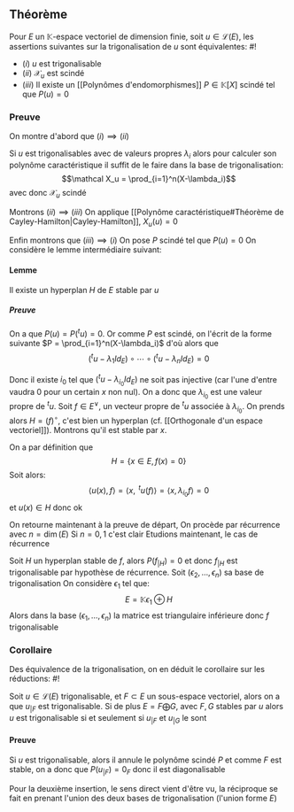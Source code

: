 ## Théorème
Pour $E$ un $\mathbb K$-espace vectoriel de dimension finie, soit $u \in \mathcal L(E)$, les assertions suivantes sur la trigonalisation de $u$ sont équivalentes: #!

- $(i)$ $u$ est trigonalisable
- $(ii)$ $\mathcal X_u$ est scindé
- $(iii)$ Il existe un [[Polynômes d'endomorphismes]] $P \in \mathbb K[X]$ scindé tel que $P(u) = 0$

### Preuve
On montre d'abord que $(i) \implies (ii)$

Si $u$ est trigonalisables avec de valeurs propres $\lambda_i$ alors pour calculer son polynôme caractéristique il suffit de le faire dans la base de trigonalisation:
$$\mathcal X_u = \prod_{i=1}^n(X-\lambda_i)$$ avec donc $\mathcal X_u$ scindé

Montrons $(ii) \implies (iii)$
On applique [[Polynôme caractéristique#Théorème de Cayley-Hamilton|Cayley-Hamilton]], $X_u(u) = 0$ 

Enfin montrons que $(iii) \implies (i)$
On pose $P$ scindé tel que $P(u) = 0$
On considère le lemme intermédiaire suivant:

#### Lemme
Il existe un hyperplan $H$ de $E$ stable par $u$

##### Preuve
On a que $P(u) = P(^tu) = 0$. Or comme $P$ est scindé, on l'écrit de la forme suivante
$P = \prod_{i=1}^n(X-\lambda_i)$ d'où alors que
$$(^tu-\lambda_1Id_E) \circ \cdots \circ (^tu-\lambda_nId_E) = 0$$

Donc il existe $i_0$ tel que $(^tu-\lambda_{i_0}Id_E)$ ne soit pas injective (car l'une d'entre vaudra 0 pour un certain $x$ non nul).
On a donc que $\lambda_{i_0}$ est une valeur propre de $^tu$. Soit $f \in E^\vee$, un vecteur propre de $^tu$ associée à $\lambda_{i_0}$. On prends alors $H = (f)^\circ$, c'est bien un hyperplan (cf. [[Orthogonale d'un espace vectoriel]]). Montrons qu'il est stable par $x$.

On a par définition que
$$H = \{x \in E, f(x) = 0\}$$
Soit alors:
$$\langle u(x), f \rangle = \langle x, \;^tu(f) \rangle = \langle x, \lambda_{i_0}f\rangle = 0$$
et $u(x) \in H$ donc ok
$$\tag*{$\blacksquare$}$$

On retourne maintenant à la preuve de départ,
On procède par récurrence avec $n = \dim(E)$
Si $n=0, 1$ c'est clair
Etudions maintenant, le cas de récurrence

Soit $H$ un hyperplan stable de $f$, alors $P(f_{|H}) = 0$ et donc $f_{|H}$ est trigonalisable par hypothèse de récurrence. Soit $(\epsilon_2, \dots, \epsilon_n)$ sa base de trigonalisation
On considère $\epsilon_1$ tel que:
$$E=\mathbb K\epsilon_1 \oplus H$$
Alors dans la base $(\epsilon_1, \dots, \epsilon_n)$ la matrice est triangulaire inférieure donc $f$ trigonalisable

### Corollaire
Des équivalence de la trigonalisation, on en déduit le corollaire sur les réductions: #!

Soit $u \in \mathcal L(E)$ trigonalisable, et $F \subset E$ un sous-espace vectoriel, alors on a que $u_{|F}$ est trigonalisable. Si de plus $E = F \bigoplus G$, avec $F, G$ stables par $u$ alors $u$ est trigonalisable si et seulement si $u_{|F}$ et $u_{|G}$ le sont

#### Preuve
Si $u$ est trigonalisable, alors il annule le polynôme scindé $P$ et comme $F$ est stable, on a donc que $P(u_{|F}) = 0_F$ donc il est diagonalisable

Pour la deuxième insertion, le sens direct vient d'être vu, la réciproque se fait en prenant l'union des deux bases de trigonalisation (l'union forme $E$)